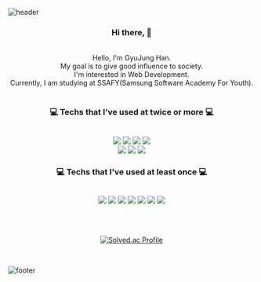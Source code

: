![header](https://capsule-render.vercel.app/api?type=waving&&color=gradient&height=100&section=header&fontSize=90)

<div align = "center">

<h3>Hi there, 🥳</h3>

<br/> 
Hello, I'm GyuJung Han.<br/>
My goal is to give good influence to society.<br/>
I'm interested in Web Development. <br/>
Currently, I am studying at SSAFY(Samsung Software Academy For Youth).

<br/>
<br/>
 
<h3>💻 Techs that I've used at twice or more 💻</h3>
 
<br/>
  
<img src="https://img.shields.io/badge/JAVA-007396?style=for-the-badge&logo=java&logoColor=white">
<img src="https://img.shields.io/badge/HTML-E34F26?style=flat-square&logo=HTML5&logoColor=white"/>
<img src="https://img.shields.io/badge/CSS-1572B6?style=flat-square&logo=CSS3&logoColor=white"/>
<img src="https://img.shields.io/badge/JavaScript-F7DF1E?style=flat-square&logo=JavaScript&logoColor=white"/><br>
<img src="https://img.shields.io/badge/react-61DAFB?style=for-the-badge&logo=react&logoColor=black">
<img src="https://img.shields.io/badge/mysql-4479A1?style=for-the-badge&logo=mysql&logoColor=white">
<img src="https://img.shields.io/badge/Git-F05032?style=flat-square&logo=Git&logoColor=white"/>
  
<br/>
 
<h3>💻 Techs that I've used at least once 💻</h3>
 
<br/>
  
<img src="https://img.shields.io/badge/C++-3766AB?style=flat-square&logo=C++&logoColor=white"/>
<img src="https://img.shields.io/badge/C-A8B9CC?style=flat-square&logo=C&logoColor=white"/>
<img src="https://img.shields.io/badge/Python-3776AB?style=flat-square&logo=Python&logoColor=white"/>
<img src="https://img.shields.io/badge/vue.js-4FC08D?style=for-the-badge&logo=vue.js&logoColor=white">
<img src="https://img.shields.io/badge/jquery-0769AD?style=for-the-badge&logo=jquery&logoColor=white">
<img src="https://img.shields.io/badge/oracle-F80000?style=for-the-badge&logo=oracle&logoColor=white">
<img src="https://img.shields.io/badge/Spring-6DB33F?style=for-the-badge&logo=Spring&logoColor=white">

<br/><br/>
 
[![Solved.ac Profile](http://mazassumnida.wtf/api/v2/generate_badge?boj=ssikssikii)](https://solved.ac/ssikssikii/)

</div>
 
 

<br/>

![footer](https://capsule-render.vercel.app/api?type=waving&&color=gradient&height=100&section=footer&fontSize=90)




